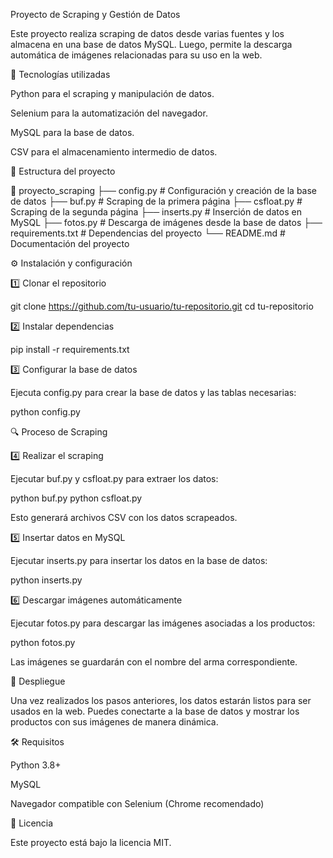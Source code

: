 Proyecto de Scraping y Gestión de Datos

Este proyecto realiza scraping de datos desde varias fuentes y los almacena en una base de datos MySQL. Luego, permite la descarga automática de imágenes relacionadas para su uso en la web.

📌 Tecnologías utilizadas

Python para el scraping y manipulación de datos.

Selenium para la automatización del navegador.

MySQL para la base de datos.

CSV para el almacenamiento intermedio de datos.

📂 Estructura del proyecto

📁 proyecto_scraping
├── config.py       # Configuración y creación de la base de datos
├── buf.py          # Scraping de la primera página
├── csfloat.py      # Scraping de la segunda página
├── inserts.py      # Inserción de datos en MySQL
├── fotos.py        # Descarga de imágenes desde la base de datos
├── requirements.txt # Dependencias del proyecto
└── README.md       # Documentación del proyecto

⚙️ Instalación y configuración

1️⃣ Clonar el repositorio

git clone https://github.com/tu-usuario/tu-repositorio.git
cd tu-repositorio

2️⃣ Instalar dependencias

pip install -r requirements.txt

3️⃣ Configurar la base de datos

Ejecuta config.py para crear la base de datos y las tablas necesarias:

python config.py

🔍 Proceso de Scraping

4️⃣ Realizar el scraping

Ejecutar buf.py y csfloat.py para extraer los datos:

python buf.py
python csfloat.py

Esto generará archivos CSV con los datos scrapeados.

5️⃣ Insertar datos en MySQL

Ejecutar inserts.py para insertar los datos en la base de datos:

python inserts.py

6️⃣ Descargar imágenes automáticamente

Ejecutar fotos.py para descargar las imágenes asociadas a los productos:

python fotos.py

Las imágenes se guardarán con el nombre del arma correspondiente.

🚀 Despliegue

Una vez realizados los pasos anteriores, los datos estarán listos para ser usados en la web. Puedes conectarte a la base de datos y mostrar los productos con sus imágenes de manera dinámica.

🛠 Requisitos

Python 3.8+

MySQL

Navegador compatible con Selenium (Chrome recomendado)

📜 Licencia

Este proyecto está bajo la licencia MIT.

